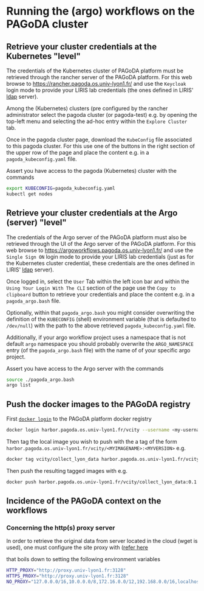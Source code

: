# Running the (argo) workflows on the PAGoDA cluster

## Retrieve your cluster credentials at the Kubernetes "level"

The credentials of the Kubernetes cluster of PAGoDA platform must be retrieved
through the rancher server of the PAGoDA platform.
For this web browse to <https://rancher.pagoda.os.univ-lyon1.fr/> and use
the `Keycloak` login mode to provide your LIRIS lab credentials (the ones
defined in LIRIS'
[ldap](https://en.wikipedia.org/wiki/Lightweight_Directory_Access_Protocol)
server).

Among the (Kubernetes) clusters (pre configured by the rancher administrator
select the pagoda cluster (or pagoda-test) e.g. by opening the top-left
menu and selecting the ad-hoc entry within the `Explore Cluster` tab.

Once in the pagoda cluster page, download the `KubeConfig` file associated
to this pagoda cluster. For this use one of the buttons in the right section
of the upper row of the page and place the content e.g. in a
`pagoda_kubeconfig.yaml` file.

Assert you have access to the pagoda (Kubernetes) cluster with the commands

```bash
export KUBECONFIG=pagoda_kubeconfig.yaml
kubectl get nodes
```

## Retrieve your cluster credentials at the Argo (server) "level"

The credentials of the Argo server of the PAGoDA platform must also be retrieved
through the UI of the Argo server of the PAGoDA platform.
For this web browse to <https://argoworkflows.pagoda.os.univ-lyon1.fr/> and use
the `Single Sign ON` login mode to provide your LIRIS lab credentials (just as
for the Kubernetes cluster credential, these credentials are the ones defined
in LIRIS'
[ldap](https://en.wikipedia.org/wiki/Lightweight_Directory_Access_Protocol)
server).

Once logged in, select the `User` Tab within the left icon bar and within the
`Using Your Login With The CLI` section of the page use the `Copy to clipboard`
button to retrieve your credentials and place the content e.g. in a
`pagoda_argo.bash` file.

Optionally, within that `pagoda_argo.bash` you might consider overwriting the
definition of the `KUBECONFIG` (shell) environment variable (that is defaulted
to `/dev/null`) with the path to the above retrieved `pagoda_kubeconfig.yaml`
file.

Additionally, if your argo workflow project uses a namespace that is not default
`argo` namespace you should probably overwrite the `ARGO_NAMESPACE` entry
(of the `pagoda_argo.bash` file) with the name of of your specific argo project.

Assert you have access to the Argo server with the commands

```bash
source ./pagoda_argo.bash
argo list
```

## Push the docker images to the PAGoDA registry

First [`docker login`](https://docs.docker.com/engine/reference/commandline/login/) to the PAGoDA platform docker registry

```bash
docker login harbor.pagoda.os.univ-lyon1.fr/vcity --username <my-username>
```

Then tag the local image you wish to push with the a tag of the form `harbor.pagoda.os.univ-lyon1.fr/vcity/<MYIMAGENAME>:<MYVERSION>` e.g.

```bash
docker tag vcity/collect_lyon_data harbor.pagoda.os.univ-lyon1.fr/vcity/collect_lyon_data:0.1
```

Then push the resulting tagged images with e.g.

```bash
docker push harbor.pagoda.os.univ-lyon1.fr/vcity/collect_lyon_data:0.1
```

## Incidence of the PAGoDA context on the workflows

### Concerning the http(s) proxy server

In order to retrieve the original data from server located in the
cloud (wget is used), one must configure the site proxy with
([refer here](https://perso.liris.cnrs.fr/emmanuel.coquery/mydocs/docs/ucbl/proxy/)

that boils down to setting the following environment variables

```bash
HTTP_PROXY="http://proxy.univ-lyon1.fr:3128"
HTTPS_PROXY="http://proxy.univ-lyon1.fr:3128"
NO_PROXY="127.0.0.0/16,10.0.0.0/8,172.16.0.0/12,192.168.0.0/16,localhost,.novalocal,.univ-lyon1.fr"
```
